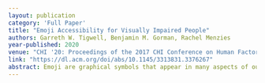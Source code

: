 ```yaml
---
layout: publication
category: 'Full Paper'
title: "Emoji Accessibility for Visually Impaired People"
authors: Garreth W. Tigwell, Benjamin M. Gorman, Rachel Menzies
year-published: 2020
venue: "CHI '20: Proceedings of the 2017 CHI Conference on Human Factors in Computing Systems"
link: "https://dl.acm.org/doi/abs/10.1145/3313831.3376267"
abstract: Emoji are graphical symbols that appear in many aspects of our lives. Worldwide, around 36 million people are blind and 217 million have a moderate to severe visual impairment. This portion of the population may use and encounter emoji, yet it is unclear what accessibility challenges emoji introduce. We first conducted an online survey with 58 visually impaired participants to understand how they use and encounter emoji online, and the challenges they experience. We then conducted 11 interviews with screen reader users to understand more about the challenges reported in our survey findings. Our interview findings demonstrate that technology is both an enabler and a barrier, emoji descriptors can hinder communication, and therefore the use of emoji impacts social interaction. Using our findings from both studies, we propose best practice when using emoji and recommendations to improve the future accessibility of emoji for visually impaired people.
---
```


